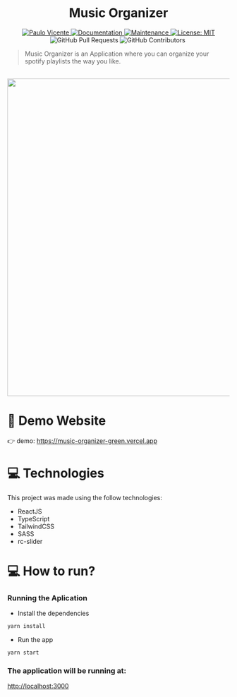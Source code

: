<h1 align="center">Music Organizer</h1>

<p align="center">
  <a href="https://www.linkedin.com/in/paulo-vicente-6abab0198/">
    <img alt="Paulo Vicente" src="https://img.shields.io/badge/-PauloVicente-c9c9c9?style=flat&logo=Linkedin&logoColor=white" />
  </a>
  <a href="https://github.com/0xb0b1/spotify-like-app#readme">
    <img alt="Documentation" src="https://img.shields.io/badge/documentation-yes-c9c9c9.svg" target="_blank" />
  </a>
  <a href="https://github.com/0xb0b1/spotify-like-app/graphs/commit-activity">
    <img alt="Maintenance" src="https://img.shields.io/badge/Maintained%3F-yes-c9c9c9.svg" target="_blank" />
  </a>
  <a href="https://github.com/0xb0b1/spotify-like-app/blob/master/LICENSE">
    <img alt="License: MIT" src="https://img.shields.io/badge/License-MIT-c9c9c9.svg" target="_blank" />
  </a>
  <img alt="GitHub Pull Requests" src="https://img.shields.io/github/issues-pr/0xb0b1/music-organizer?color=c9c9c9" />
  <img alt="GitHub Contributors" src="https://img.shields.io/github/contributors/0xb0b1/music-organizer?color=c9c9c9" />
  <img alt="" src="https://img.shields.io/github/repo-size/0xb0b1/spotify-like-app?color=c9c9c9" />
</p>

> Music Organizer is an Application where you can organize your spotify playlists the way you like.


<br />
<div align="center">
  <img src="https://github.com/0xb0b1/spotify-like-app/blob/master/print.jpg" width="720">
</div>


# :eyes: Demo Website
👉  demo: https://music-organizer-green.vercel.app

# :computer: Technologies
This project was made using the follow technologies:

* ReactJS
* TypeScript
* TailwindCSS
* SASS
* rc-slider

# :computer: How to run?

### Running the Aplication

* Install the dependencies
```bash 
yarn install
```
* Run the app
```bash
yarn start
```


### The application will be running at:

[http://localhost:3000](http://localhost:3000)

